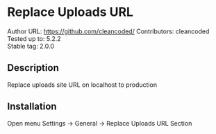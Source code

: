 # Replace Uploads URL
Author URL: https://github.com/cleancoded/
Contributors: cleancoded  
Tested up to: 5.2.2  
Stable tag: 2.0.0  

## Description

Replace uploads site URL on localhost to production

## Installation

Open menu Settings -> General -> Replace Uploads URL Section
